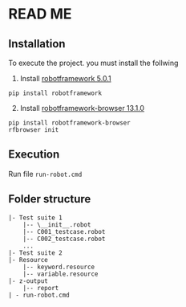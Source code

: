 # READ ME

## Installation
To execute the project. you must install the follwing
1. Install [robotframework 5.0.1](https://robotframework.org/)
```
pip install robotframework
```
2. Install [robotframework-browser 13.1.0](https://robotframework-browser.org/#installation)
```
pip install robotframework-browser
rfbrowser init
```

## Execution
Run file `run-robot.cmd`

## Folder structure
```
|- Test suite 1
    |-- \__init__.robot
    |-- C001_testcase.robot 
    |-- C002_testcase.robot
    ...
|- Test suite 2
|- Resource 
    |-- keyword.resource
    |-- variable.resource 
|- z-output
    |-- report
| - run-robot.cmd
```